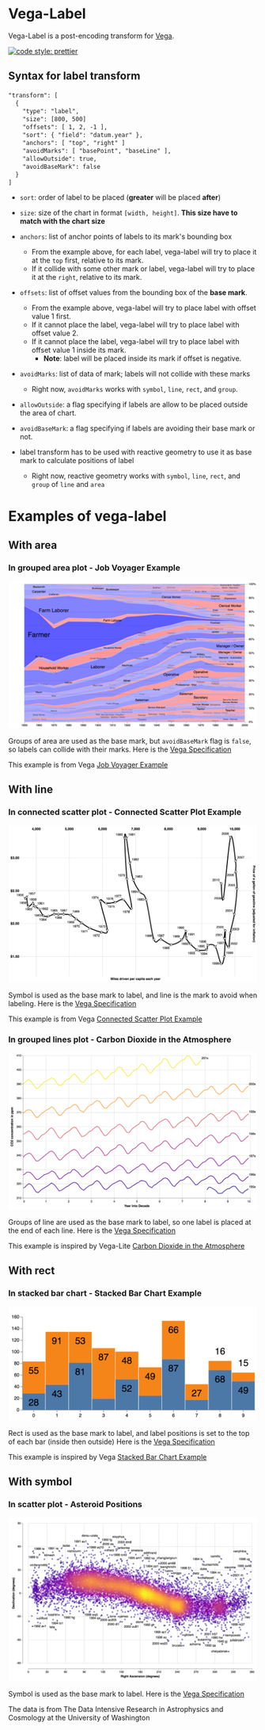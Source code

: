 # Vega-Label

Vega-Label is a post-encoding transform for [Vega](https://github.com/vega/vega).

[![code style: prettier](https://img.shields.io/badge/code_style-prettier-ff69b4.svg?style=popout)](https://github.com/prettier/prettier)

## Syntax for label transform

```
"transform": [
  {
    "type": "label",
    "size": [800, 500]
    "offsets": [ 1, 2, -1 ],
    "sort": { "field": "datum.year" },
    "anchors": [ "top", "right" ]
    "avoidMarks": [ "basePoint", "baseLine" ],
    "allowOutside": true,
    "avoidBaseMark": false
  }
]
```

- `sort`: order of label to be placed (**greater** will be placed **after**)

- `size`: size of the chart in format `[width, height]`. **This size have to match with the chart size**

- `anchors`: list of anchor points of labels to its mark's bounding box

  - From the example above, for each label, vega-label will try to place it at the `top` first, relative to its mark.
  - If it collide with some other mark or label, vega-label will try to place it at the `right`, relative to its mark.

- `offsets`: list of offset values from the bounding box of the **base mark**.

  - From the example above, vega-label will try to place label with offset value 1 first.
  - If it cannot place the label, vega-label will try to place label with offset value 2.
  - If it cannot place the label, vega-label will try to place label with offset value 1 inside its mark.
    - **Note**: label will be placed inside its mark if offset is negative.

- `avoidMarks`: list of data of mark; labels will not collide with these marks
  - Right now, `avoidMarks` works with `symbol`, `line`, `rect`, and `group`.

- `allowOutside`: a flag specifying if labels are allow to be placed outside the area of chart.

- `avoidBaseMark`: a flag specifying if labels are avoiding their base mark or not.

- label transform has to be used with reactive geometry to use it as base mark to calculate positions of label
  - Right now, reactive geometry works with `symbol`, `line`, `rect`, and `group` of `line` and `area`

# Examples of vega-label

## With area

### In grouped area plot - Job Voyager Example

![area_job_voyager](pics/label_area_job_voyager.png)

Groups of area are used as the base mark, but `avoidBaseMark` flag is `false`, so labels can collide with their marks.
Here is the [Vega Specification](./spec/label_area_job_voyager.vg.json)

This example is from Vega [Job Voyager Example](https://vega.github.io/vega/examples/job-voyager/)

## With line

### In connected scatter plot - Connected Scatter Plot Example

![line_connected_scatter](pics/label_line_connected_scatter.png)

Symbol is used as the base mark to label, and line is the mark to avoid when labeling.
Here is the [Vega Specification](./spec/label_line_connected_scatter.vg.json)

This example is from Vega [Connected Scatter Plot Example](https://vega.github.io/vega/examples/connected-scatter-plot/)

### In grouped lines plot - Carbon Dioxide in the Atmosphere

![line_end](pics/label_line_end.png)

Groups of line are used as the base mark to label, so one label is placed at the end of each line.
Here is the [Vega Specification](./spec/label_line_end.vg.json)

This example is inspired by Vega-Lite [Carbon Dioxide in the Atmosphere](https://vega.github.io/vega-lite/examples/layer_line_co2_concentration.html)

## With rect

### In stacked bar chart - Stacked Bar Chart Example

![rect_stack](pics/label_rect_stack.png)

Rect is used as the base mark to label, and label positions is set to the top of each bar (inside then outside)
Here is the [Vega Specification](./spec/label_rect_stack.vg.json)

This example is inspired by Vega [Stacked Bar Chart Example](https://vega.github.io/vega/examples/stacked-bar-chart/)

## With symbol

### In scatter plot - Asteroid Positions

![scatter_asteroids](pics/label_scatter_asteroids.png)

Symbol is used as the base mark to label.
Here is the [Vega Specification](./spec/label_scatter_asteroids.vg.json)

The data is from The Data Intensive Research in Astrophysics and Cosmology at the University of Washington
